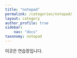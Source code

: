 ```yaml
---
title: "notepad"
permalink: /categories/notepad/
layout: category
author_profile: true
sidebar:
    nav: "docs"
taxonomy: notepad
---
```


이곳은 연습장입니다.